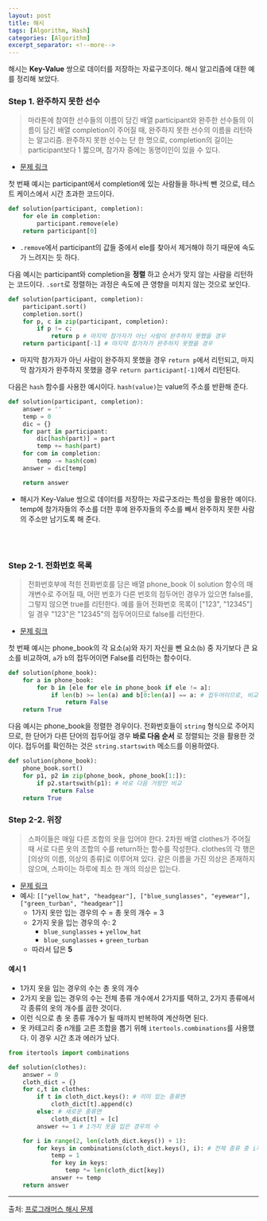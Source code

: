 ```yaml
---
layout: post
title: 해시
tags: [Algorithm, Hash]
categories: [Algorithm]
excerpt_separator: <!--more-->
---
```

해시는 **Key-Value** 쌍으로 데이터를 저장하는 자료구조이다. 해시 알고리즘에 대한 예를 정리해 보았다.<!--more-->

### Step 1. 완주하지 못한 선수
> 마라톤에 참여한 선수들의 이름이 담긴 배열 participant와 완주한 선수들의 이름이 담긴 배열 completion이 주어질 때, 완주하지 못한 선수의 이름을 리턴하는 알고리즘. 완주하지 못한 선수는 단 한 명으로, completion의 길이는 participant보다 1 짧으며, 참가자 중에는 동명이인이 있을 수 있다.

- [문제 링크](https://programmers.co.kr/learn/courses/30/lessons/42576)

첫 번째 예시는 participant에서 completion에 있는 사람들을 하나씩 뺀 것으로, 테스트 케이스에서 시간 초과한 코드이다.
```python
def solution(participant, completion):
    for ele in completion:
        participant.remove(ele)
    return participant[0]
```
- `.remove`에서 participant의 값들 중에서 ele를 찾아서 제거해야 하기 때문에 속도가 느려지는 듯 하다.

다음 예시는 participant와 completion을 **정렬** 하고 순서가 맞지 않는 사람을 리턴하는 코드이다. `.sort`로 정렬하는 과정은 속도에 큰 영향을 미치지 않는 것으로 보인다.
```py
def solution(participant, completion):
    participant.sort()
    completion.sort()
    for p, c in zip(participant, completion):
        if p != c:
            return p # 마지막 참가자가 아닌 사람이 완주하지 못했을 경우
    return participant[-1] # 마지막 참가자가 완주하지 못했을 경우
```
- 마지막 참가자가 아닌 사람이 완주하지 못했을 경우 `return p`에서 리턴되고, 마지막 참가자가 완주하지 못했을 경우 `return participant[-1]`에서 리턴된다.

다음은 `hash` 함수를 사용한 예시이다. `hash(value)`는 value의 주소를 반환해 준다.
```py
def solution(participant, completion):
    answer = ''
    temp = 0
    dic = {}
    for part in participant:
        dic[hash(part)] = part
        temp += hash(part)
    for com in completion:
        temp -= hash(com)
    answer = dic[temp]

    return answer
```
- 해시가 Key-Value 쌍으로 데이터를 저장하는 자료구조라는 특성을 활용한 예이다. temp에 참가자들의 주소를 더한 후에 완주자들의 주소를 빼서 완주하지 못한 사람의 주소만 남기도록 해 준다.
<br>
<br>

### Step 2-1. 전화번호 목록
> 전화번호부에 적힌 전화번호를 담은 배열 phone_book 이 solution 함수의 매개변수로 주어질 때, 어떤 번호가 다른 번호의 접두어인 경우가 있으면 false를, 그렇지 않으면 true를 리턴한다. 예를 들어 전화번호 목록이 ["123", "12345"]일 경우 "123"은 "12345"의 접두어이므로 false를 리턴한다.

- [문제 링크](https://programmers.co.kr/learn/courses/30/lessons/42577)

첫 번째 예시는 phone_book의 각 요소(`a`)와 자기 자신을 뺀 요소(`b`) 중 자기보다 큰 요소를 비교하여, `a`가 `b`의 접두어이면 False를 리턴하는 함수이다.
```py
def solution(phone_book):
    for a in phone_book:
        for b in [ele for ele in phone_book if ele != a]:
            if len(b) >= len(a) and b[0:len(a)] == a: # 접두어이므로, 비교할 단어(b)의 길이가 더 길어야 함
                return False
    return True
```

다음 예시는 phone_book을 정렬한 경우이다. 전화번호들이 `string` 형식으로 주어지므로, 한 단어가 다른 단어의 접두어일 경우 **바로 다음 순서** 로 정렬되는 것을 활용한 것이다. 접두어를 확인하는 것은 `string.startswith` 메소드를 이용하였다.
```py
def solution(phone_book):
    phone_book.sort()
    for p1, p2 in zip(phone_book, phone_book[1:]):
        if p2.startswith(p1): # 바로 다음 거랑만 비교
            return False
    return True
```

### Step 2-2. 위장
> 스파이들은 매일 다른 조합의 옷을 입어야 한다. 2차원 배열 clothes가 주어질 때 서로 다른 옷의 조합의 수를 return하는 함수를 작성한다. clothes의 각 행은 [의상의 이름, 의상의 종류]로 이루어져 있다. 같은 이름을 가진 의상은 존재하지 않으며, 스파이는 하루에 최소 한 개의 의상은 입는다.

- [문제 링크](https://programmers.co.kr/learn/courses/30/lessons/42578)
- 예시: `[["yellow_hat", "headgear"], ["blue_sunglasses", "eyewear"], ["green_turban", "headgear"]]`
  - 1가지 옷만 입는 경우의 수 = 총 옷의 개수 = 3
  - 2가지 옷을 입는 경우의 수: 2
    - `blue_sunglasses` + `yellow_hat`
    - `blue_sunglasses` + `green_turban`
  - 따라서 답은 **5**

#### 예시 1
- 1가지 옷을 입는 경우의 수는 총 옷의 개수
- 2가지 옷을 입는 경우의 수는 전체 종류 개수에서 2가지를 택하고, 2가지 종류에서 각 종류의 옷의 개수를 곱한 것이다.
- 이런 식으로 총 옷 종류 개수가 될 때까지 반복하여 계산하면 된다.
- 옷 카테고리 중 n개를 고른 조합을 뽑기 위해 `itertools.combinations`를 사용했다. 이 경우 시간 초과 에러가 났다.
```py
from itertools import combinations

def solution(clothes):
    answer = 0
    cloth_dict = {}
    for c,t in clothes:
        if t in cloth_dict.keys(): # 이미 있는 종류면
            cloth_dict[t].append(c)
        else: # 새로운 종류면
            cloth_dict[t] = [c]
        answer += 1 # 1가지 옷을 입은 경우의 수

    for i in range(2, len(cloth_dict.keys()) + 1):
        for keys in combinations(cloth_dict.keys(), i): # 전체 종류 중 i개 고른 조합
            temp = 1
            for key in keys:
                temp *= len(cloth_dict[key])
            answer += temp
    return answer
```

---
출처: [프로그래머스 해시 문제](https://programmers.co.kr/learn/courses/30/parts/12077)
